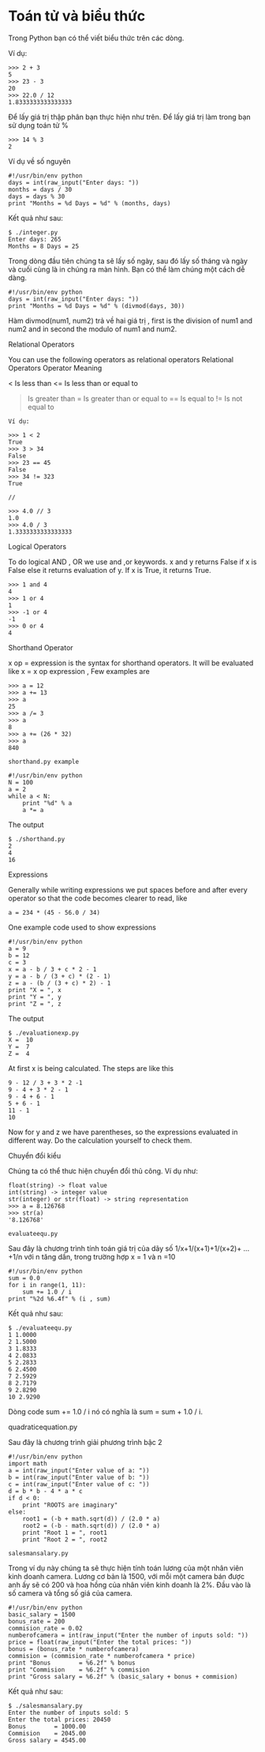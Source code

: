 # Toán tử và biểu thức

Trong Python bạn có thể viết biểu thức trên các dòng.

Ví dụ:

```text
>>> 2 + 3
5
>>> 23 - 3
20
>>> 22.0 / 12
1.8333333333333333
```

Để lấy giá trị thập phân bạn thực hiện như trên. Để lấy giá trị làm trong bạn sử dụng toán tử %

```text
>>> 14 % 3
2
```

Ví dụ về số nguyên

```text
#!/usr/bin/env python
days = int(raw_input("Enter days: "))
months = days / 30
days = days % 30
print "Months = %d Days = %d" % (months, days)
```

Kết quả như sau:

```text
$ ./integer.py
Enter days: 265
Months = 8 Days = 25
```

Trong dòng đầu tiên chúng ta sẽ lấy số ngày, sau đó lấy số tháng và ngày và cuối cùng là in chúng ra màn hình. Bạn có thể làm chúng một cách dễ dàng.

```text
#!/usr/bin/env python
days = int(raw_input("Enter days: "))
print "Months = %d Days = %d" % (divmod(days, 30))
```

Hàm divmod\(num1, num2\) trả về hai giá trị , first is the division of num1 and num2 and in second the modulo of num1 and num2.

Relational Operators

You can use the following operators as relational operators Relational Operators Operator Meaning

&lt; Is less than &lt;= Is less than or equal to

> Is greater than = Is greater than or equal to == Is equal to != Is not equal to

```text
Ví dụ:

>>> 1 < 2
True
>>> 3 > 34
False
>>> 23 == 45
False
>>> 34 != 323
True

//

>>> 4.0 // 3
1.0
>>> 4.0 / 3
1.3333333333333333
```

Logical Operators

To do logical AND , OR we use and ,or keywords. x and y returns False if x is False else it returns evaluation of y. If x is True, it returns True.

```text
>>> 1 and 4
4
>>> 1 or 4
1
>>> -1 or 4
-1
>>> 0 or 4
4
```

Shorthand Operator

x op = expression is the syntax for shorthand operators. It will be evaluated like x = x op expression , Few examples are

```text
>>> a = 12
>>> a += 13
>>> a
25
>>> a /= 3
>>> a
8
>>> a += (26 * 32)
>>> a
840
```

```text
shorthand.py example

#!/usr/bin/env python
N = 100
a = 2
while a < N:
    print "%d" % a
    a *= a
```

The output

```text
$ ./shorthand.py
2
4
16
```

Expressions

Generally while writing expressions we put spaces before and after every operator so that the code becomes clearer to read, like

```text
a = 234 * (45 - 56.0 / 34)
```

One example code used to show expressions

```text
#!/usr/bin/env python
a = 9
b = 12
c = 3
x = a - b / 3 + c * 2 - 1
y = a - b / (3 + c) * (2 - 1)
z = a - (b / (3 + c) * 2) - 1
print "X = ", x
print "Y = ", y
print "Z = ", z
```

The output

```text
$ ./evaluationexp.py
X =  10
Y =  7
Z =  4
```

At first x is being calculated. The steps are like this

```text
9 - 12 / 3 + 3 * 2 -1
9 - 4 + 3 * 2 - 1
9 - 4 + 6 - 1
5 + 6 - 1
11 - 1
10
```

Now for y and z we have parentheses, so the expressions evaluated in different way. Do the calculation yourself to check them.

Chuyển đổi kiểu

Chúng ta có thể thưc hiện chuyển đổi thủ công. Ví dụ như:

```text
float(string) -> float value
int(string) -> integer value
str(integer) or str(float) -> string representation
>>> a = 8.126768
>>> str(a)
'8.126768'

evaluateequ.py
```

Sau đây là chương trình tính toán giá trị của dãy số 1/x+1/\(x+1\)+1/\(x+2\)+ ... +1/n với n tăng dần, trong trường hợp x = 1 và n =10

```text
#!/usr/bin/env python
sum = 0.0
for i in range(1, 11):
    sum += 1.0 / i
print "%2d %6.4f" % (i , sum)
```

Kết quả như sau:

```text
$ ./evaluateequ.py
1 1.0000
2 1.5000
3 1.8333
4 2.0833
5 2.2833
6 2.4500
7 2.5929
8 2.7179
9 2.8290
10 2.9290
```

Dòng code sum += 1.0 / i nó có nghĩa là sum = sum + 1.0 / i.

quadraticequation.py

Sau đây là chương trình giải phương trình bậc 2

```text
#!/usr/bin/env python
import math
a = int(raw_input("Enter value of a: "))
b = int(raw_input("Enter value of b: "))
c = int(raw_input("Enter value of c: "))
d = b * b - 4 * a * c
if d < 0:
    print "ROOTS are imaginary"
else:
    root1 = (-b + math.sqrt(d)) / (2.0 * a)
    root2 = (-b - math.sqrt(d)) / (2.0 * a)
    print "Root 1 = ", root1
    print "Root 2 = ", root2

salesmansalary.py
```

Trong ví dụ này chúng ta sẽ thực hiện tính toán lương của một nhân viên kinh doanh camera. Lương cơ bản là 1500, với mỗi một camera bán được anh ấy sẽ có 200 và hoa hồng của nhân viên kinh doanh là 2%. Đầu vào là số camera và tổng số giá của camera.

```text
#!/usr/bin/env python
basic_salary = 1500
bonus_rate = 200
commision_rate = 0.02
numberofcamera = int(raw_input("Enter the number of inputs sold: "))
price = float(raw_input("Enter the total prices: "))
bonus = (bonus_rate * numberofcamera)
commision = (commision_rate * numberofcamera * price)
print "Bonus        = %6.2f" % bonus
print "Commision    = %6.2f" % commision
print "Gross salary = %6.2f" % (basic_salary + bonus + commision)
```

Kết quả như sau:

```text
$ ./salesmansalary.py
Enter the number of inputs sold: 5
Enter the total prices: 20450
Bonus        = 1000.00
Commision    = 2045.00
Gross salary = 4545.00
```

